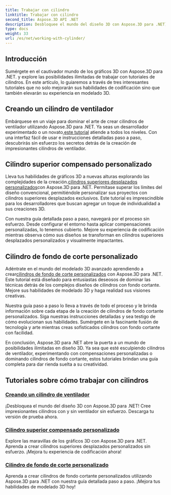 ```yaml
---
title: Trabajar con cilindro
linktitle: Trabajar con cilindro
second_title: Aspose.3D API .NET
description: Desbloquee el mundo del diseño 3D con Aspose.3D para .NET]. Cree impresionantes cilindros con y sin ventilador sin esfuerzo. ¡Descarga tu versión de prueba ahora!
type: docs
weight: 33
url: /es/net/working-with-cylinder/
---
```

## Introducción

Sumérgete en el cautivador mundo de los gráficos 3D con Aspose.3D para .NET. y explore las posibilidades ilimitadas de trabajar con tutoriales de cilindros. En este artículo, lo guiaremos a través de tres interesantes tutoriales que no solo mejorarán sus habilidades de codificación sino que también elevarán su experiencia en modelado 3D.

## Creando un cilindro de ventilador

 Embárquese en un viaje para dominar el arte de crear cilindros de ventilador utilizando Aspose.3D para .NET. Ya seas un desarrollador experimentado o un novato,[este tutorial](./create-fan-cylinder/) atiende a todos los niveles. Con una interfaz fácil de usar e instrucciones detalladas paso a paso, descubrirás sin esfuerzo los secretos detrás de la creación de impresionantes cilindros de ventilador.

## Cilindro superior compensado personalizado

 Lleva tus habilidades de gráficos 3D a nuevas alturas explorando las complejidades de la creación.[cilindros superiores desplazados personalizados](./customized-offset-top-cylinder/)con Aspose.3D para .NET. Permítase superar los límites del diseño convencional, permitiéndole personalizar sus proyectos con cilindros superiores desplazados exclusivos. Este tutorial es imprescindible para los desarrolladores que buscan agregar un toque de individualidad a sus creaciones 3D.

Con nuestra guía detallada paso a paso, navegará por el proceso sin esfuerzo. Desde configurar el entorno hasta aplicar compensaciones personalizadas, lo tenemos cubierto. Mejore su experiencia de codificación mientras observa cómo sus diseños se transforman en cilindros superiores desplazados personalizados y visualmente impactantes.

## Cilindro de fondo de corte personalizado

 Adéntrate en el mundo del modelado 3D avanzado aprendiendo a crear[cilindros de fondo de corte personalizados](./customized-shear-bottom-cylinder/) con Aspose.3D para .NET. Este tutorial está diseñado para entusiastas deseosos de dominar las técnicas detrás de los complejos diseños de cilindros con fondo cortante. Mejore sus habilidades de modelado 3D y haga realidad sus visiones creativas.

Nuestra guía paso a paso lo lleva a través de todo el proceso y le brinda información sobre cada etapa de la creación de cilindros de fondo cortante personalizados. Siga nuestras instrucciones detalladas y sea testigo de cómo evolucionan sus habilidades. Sumérgete en la fascinante fusión de tecnología y arte mientras creas sofisticados cilindros con fondo cortante con facilidad.

En conclusión, Aspose.3D para .NET abre la puerta a un mundo de posibilidades ilimitadas en diseño 3D. Ya sea que esté esculpiendo cilindros de ventilador, experimentando con compensaciones personalizadas o dominando cilindros de fondo cortante, estos tutoriales brindan una guía completa para dar rienda suelta a su creatividad. 
## Tutoriales sobre cómo trabajar con cilindros
### [Creando un cilindro de ventilador](./create-fan-cylinder/)
¡Desbloquea el mundo del diseño 3D con Aspose.3D para .NET! Cree impresionantes cilindros con y sin ventilador sin esfuerzo. Descarga tu versión de prueba ahora.
### [Cilindro superior compensado personalizado](./customized-offset-top-cylinder/)
Explore las maravillas de los gráficos 3D con Aspose.3D para .NET. Aprenda a crear cilindros superiores desplazados personalizados sin esfuerzo. ¡Mejora tu experiencia de codificación ahora!
### [Cilindro de fondo de corte personalizado](./customized-shear-bottom-cylinder/)
Aprenda a crear cilindros de fondo cortante personalizados utilizando Aspose.3D para .NET con nuestra guía detallada paso a paso. ¡Mejora tus habilidades de modelado 3D hoy!